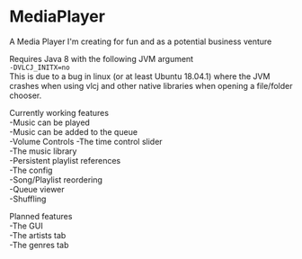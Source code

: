 # MediaPlayer
A Media Player I'm creating for fun and as a potential business venture

Requires Java 8 with the following JVM argument  
`-DVLCJ_INITX=no`  
This is due to a bug in linux (or at least Ubuntu 18.04.1) where the JVM crashes when using vlcj and other native libraries when opening a file/folder chooser.

Currently working features  
-Music can be played  
-Music can be added to the queue  
-Volume Controls
-The time control slider  
-The music library  
-Persistent playlist references  
-The config  
-Song/Playlist reordering  
-Queue viewer  
-Shuffling

Planned features  
-The GUI  
-The artists tab  
-The genres tab  